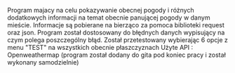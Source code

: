 Program majacy na celu pokazywanie obecnej pogody i różnych dodatkowych informacji na temat obecnie panującej pogody w danym mieście. Informacje są pobierane na bierząco za pomoca biblioteki request oraz json.
Program został dostosowany do błędnych danych wypisujący na czym polega poszczególny błąd. 
Został przetestowany wybierając 6 opcje z menu "TEST" na wszystkich obecnie płaszczyznach
Użyte API : Openweathermap
(program został dodany do gita pod koniec pracy i został wykonany samodzielnie)